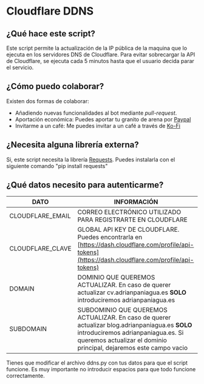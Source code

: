 # Cloudflare DDNS

## ¿Qué hace este script?
Este script permite la actualización de la IP pública de la maquina que lo ejecuta en los servidores DNS de Cloudflare. Para evitar sobrecargar la API de Cloudflare, se ejecuta cada 5 minutos hasta que el usuario decida parar el servicio.

## ¿Cómo puedo colaborar?
Existen dos formas de colaborar:
- Añadiendo nuevas funcionalidades al bot mediante _pull-request_. 
- Aportación económica: Puedes aportar tu granito de arena por [Paypal](https://paypal.me/panleoad)
- Invitarme a un café: Me puedes invitar a un café a través de [Ko-Fi](https://ko-fi.com/adrianpaniagualeon)

## ¿Necesita alguna librería externa?
Si, este script necesita la librería [Requests](https://requests.readthedocs.io/en/master/). Puedes instalarla con el siguiente comando "pip install requests"

## ¿Qué datos necesito para autenticarme?
|DATO|INFORMACIÓN|
|-|-|
|CLOUDFLARE_EMAIL|CORREO ELECTRÓNICO UTILIZADO PARA REGISTRARTE EN CLOUDFLARE|
|CLOUDFLARE_CLAVE|GLOBAL API KEY DE CLOUDFLARE. Puedes encontrarla en [https://dash.cloudflare.com/profile/api-tokens](https://dash.cloudflare.com/profile/api-tokens)|
|DOMAIN|DOMINIO QUE QUEREMOS ACTUALIZAR. En caso de querer actualizar cv.adrianpaniagua.es **SOLO** introduciremos adrianpaniagua.es|
|SUBDOMAIN|SUBDOMINIO QUE QUEREMOS ACTUALIZAR. En caso de querer actualizar blog.adrianpaniagua.es **SOLO** introduciremos adrianpaniagua.es. Si queremos actualizar el dominio principal, dejaremos este campo vacio|

Tienes que modificar el archivo ddns.py con tus datos para que el script funcione. Es muy importante no introducir espacios para que todo funcione correctamente.